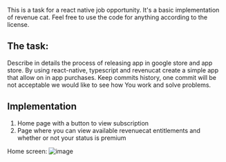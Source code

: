 This is a task for a react native job opportunity. It's a basic implementation of revenue cat. Feel free to use the code for anything according to the license.

## The task:
Describe in details the process of releasing app in google store and app store.
By using react-native, typescript and revenucat create a simple app that allow on in app purchases. Keep commits history, one commit will be not acceptable we would like to see how You work and solve problems.


## Implementation
1. Home page with a button to view subscription
2. Page where you can view available revenuecat entitlements and whether or not your status is premium

Home screen:
![image](https://github.com/antonio-petrov/revenuecat-implementation/assets/3749460/bd4cae52-38dd-424a-bcf7-1edba2b9925c)
